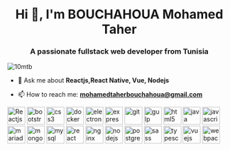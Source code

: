 <h1 align="center">Hi 👋, I'm BOUCHAHOUA Mohamed Taher</h1>
<h3 align="center">A passionate fullstack web developer from Tunisia</h3>
<p align="left"> <img src="https://komarev.com/ghpvc/?username=10mtb" alt="10mtb" /> </p>

- 💬 Ask me about **Reactjs,React Native, Vue, Nodejs** 

- 📫 How to reach me: **mohamedtaherbouchahoua@gmail.com**

<!-- - 🔭 I’m currently working on [JFONX](https://github.com/jfonx) -->

<p align="left">
  <img
    width="40"
    height="40"
    src="https://icongr.am/devicon/react-original.svg"
    alt="Reactjs"
    width="40"
    height="40"
  />
  <img
    src="https://devicons.github.io/devicon/devicon.git/icons/bootstrap/bootstrap-plain.svg"
    alt="bootstrap"
    width="40"
    height="40"
  />
  <img
    src="https://devicons.github.io/devicon/devicon.git/icons/css3/css3-original-wordmark.svg"
    alt="css3"
    width="40"
    height="40"
  />
  <img
    src="https://devicons.github.io/devicon/devicon.git/icons/docker/docker-original-wordmark.svg"
    alt="docker"
    width="40"
    height="40"
  />
  <img
    src="https://devicons.github.io/devicon/devicon.git/icons/electron/electron-original.svg"
    alt="electron"
    width="40"
    height="40"
  />
  <img
    src="https://devicons.github.io/devicon/devicon.git/icons/express/express-original-wordmark.svg"
    alt="express"
    width="40"
    height="40"
  />
  <img
    src="https://www.vectorlogo.zone/logos/git-scm/git-scm-icon.svg"
    alt="git"
    width="40"
    height="40"
  />
  <img
    src="https://devicons.github.io/devicon/devicon.git/icons/gulp/gulp-plain.svg"
    alt="gulp"
    width="40"
    height="40"
  />
  <img
    src="https://devicons.github.io/devicon/devicon.git/icons/html5/html5-original-wordmark.svg"
    alt="html5"
    width="40"
    height="40"
  />
  <img
    src="https://devicons.github.io/devicon/devicon.git/icons/java/java-original-wordmark.svg"
    alt="java"
    width="40"
    height="40"
  />
  <img
    src="https://devicons.github.io/devicon/devicon.git/icons/javascript/javascript-original.svg"
    alt="javascript"
    width="40"
    height="40"
  />
  <img
    src="https://www.vectorlogo.zone/logos/mariadb/mariadb-icon.svg"
    alt="mariadb"
    width="40"
    height="40"
  />
  <img
    src="https://devicons.github.io/devicon/devicon.git/icons/mongodb/mongodb-original-wordmark.svg"
    alt="mongodb"
    width="40"
    height="40"
  />
  <img
    src="https://devicons.github.io/devicon/devicon.git/icons/mysql/mysql-original-wordmark.svg"
    alt="mysql"
    width="40"
    height="40"
  />
  <img
    src="https://icongr.am/devicon/react-original-wordmark.svg"
    alt="react native"
    width="40"
    height="40"
  />
  <img
    src="https://devicons.github.io/devicon/devicon.git/icons/nginx/nginx-original.svg"
    alt="nginx"
    width="40"
    height="40"
  />
  <img
    src="https://devicons.github.io/devicon/devicon.git/icons/nodejs/nodejs-original-wordmark.svg"
    alt="nodejs"
    width="40"
    height="40"
  />
  <img
    src="https://devicons.github.io/devicon/devicon.git/icons/postgresql/postgresql-original-wordmark.svg"
    alt="postgresql"
    width="40"
    height="40"
  />
  <img
    src="https://devicons.github.io/devicon/devicon.git/icons/sass/sass-original.svg"
    alt="sass"
    width="40"
    height="40"
  />
  <img
    src="https://devicons.github.io/devicon/devicon.git/icons/typescript/typescript-original.svg"
    alt="typescript"
    width="40"
    height="40"
  />
  <img
    src="https://devicons.github.io/devicon/devicon.git/icons/vuejs/vuejs-original-wordmark.svg"
    alt="vuejs"
    width="40"
    height="40"
  />
  <img
    src="https://devicons.github.io/devicon/devicon.git/icons/webpack/webpack-original.svg"
    alt="webpack"
    width="40"
    height="40"
  />
</p>

<!--
**10mtb/10mtb** is a ✨ _special_ ✨ repository because its `README.md` (this file) appears on your GitHub profile.

Here are some ideas to get you started:

- 🔭 I’m currently working on ...
- 🌱 I’m currently learning ...
- 👯 I’m looking to collaborate on ...
- 🤔 I’m looking for help with ...
- 😄 Pronouns: ...
- ⚡ Fun fact: ...
-->


